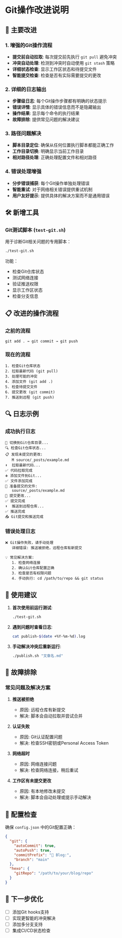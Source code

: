 # Git操作改进说明

## 🔧 主要改进

### 1. 增强的Git操作流程
- **提交前自动拉取**: 每次提交前先执行 `git pull` 避免冲突
- **冲突自动处理**: 检测到冲突时自动使用 `git stash` 策略
- **详细状态检查**: 显示工作区状态和待提交文件
- **智能提交检查**: 检查是否有实际需要提交的更改

### 2. 详细的日志输出
- **步骤级日志**: 每个Git操作步骤都有明确的状态提示
- **错误详情**: 显示具体的错误信息而不是隐藏输出
- **操作结果**: 显示每个命令的执行结果
- **故障排除**: 提供常见问题的解决建议

### 3. 路径问题解决
- **脚本目录定位**: 确保从任何位置执行脚本都能正确工作
- **工作目录切换**: 明确显示当前工作目录
- **相对路径处理**: 正确处理配置文件和相对路径

### 4. 错误处理增强
- **分步错误捕获**: 每个Git操作单独处理错误
- **智能重试**: 对于网络相关错误提供重试机制
- **用户友好提示**: 提供具体的解决方案而不是通用错误

## 🛠️ 新增工具

### Git测试脚本 (`test-git.sh`)
用于诊断Git相关问题的专用脚本：

```bash
./test-git.sh
```

功能：
- 检查Git仓库状态
- 测试网络连接
- 验证推送权限
- 显示工作区状态
- 检查分支信息

## 📋 改进的操作流程

### 之前的流程
```
git add . → git commit → git push
```

### 现在的流程
```
1. 检查Git仓库状态
2. 拉取最新代码 (git pull)
3. 处理可能的冲突
4. 添加文件 (git add .)
5. 检查待提交文件
6. 提交更改 (git commit)
7. 推送到远程 (git push)
```

## 🔍 日志示例

### 成功执行日志
```
🔄 切换到Git仓库目录...
🔍 检查Git仓库状态...
📋 发现未提交的更改:
   M source/_posts/example.md
⬇️  拉取最新代码...
✅ 代码拉取完成
➕ 添加文件到Git...
✅ 文件添加完成
📝 准备提交的文件:
   source/_posts/example.md
💾 提交更改...
✅ 提交完成
⬆️  推送到远程仓库...
✅ 推送完成
📤 Git提交和推送完成
```

### 错误处理日志
```
❌ Git操作失败，请手动处理
   详细错误: 推送被拒绝，远程仓库有新提交

💡 常见解决方案:
   1. 检查网络连接
   2. 确认Git仓库配置正确
   3. 检查是否有权限问题
   4. 手动执行: cd /path/to/repo && git status
```

## 🚀 使用建议

1. **首次使用前运行测试**:
   ```bash
   ./test-git.sh
   ```

2. **遇到问题时查看日志**:
   ```bash
   cat publish-$(date +%Y-%m-%d).log
   ```

3. **手动解决冲突后重新运行**:
   ```bash
   ./publish.sh "文章名.md"
   ```

## 🔧 故障排除

### 常见问题及解决方案

1. **推送被拒绝**
   - 原因: 远程仓库有新提交
   - 解决: 脚本会自动拉取并尝试合并

2. **认证失败**
   - 原因: Git认证配置问题
   - 解决: 检查SSH密钥或Personal Access Token

3. **网络超时**
   - 原因: 网络连接问题
   - 解决: 检查网络连接，稍后重试

4. **工作区有未提交更改**
   - 原因: 有本地修改未提交
   - 解决: 脚本会自动处理或提示手动解决

## 📝 配置检查

确保 `config.json` 中的Git配置正确：

```json
{
  "git": {
    "autoCommit": true,
    "autoPush": true,
    "commitPrefix": "📝 Blog:",
    "branch": "main"
  },
  "hexo": {
    "gitRepo": "/path/to/your/blog/repo"
  }
}
```

## 🎯 下一步优化

- [ ] 添加Git hooks支持
- [ ] 实现更智能的冲突解决
- [ ] 添加多分支支持
- [ ] 集成CI/CD状态检查
